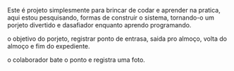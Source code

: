 Este é projeto simplesmente para brincar de codar e aprender na pratica, aqui estou pesquisando, formas de construir o sistema, tornando-o um porjeto divertido e dasafiador enquanto aprendo programando.

o objetivo do porjeto, registrar ponto de entrasa, saida pro almoço, volta do almoço e fim do expediente. 

o colaborador bate o ponto e registra uma foto. 

